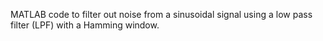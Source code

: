 MATLAB code to filter out noise from a sinusoidal signal using a low pass filter (LPF) with a Hamming window.
